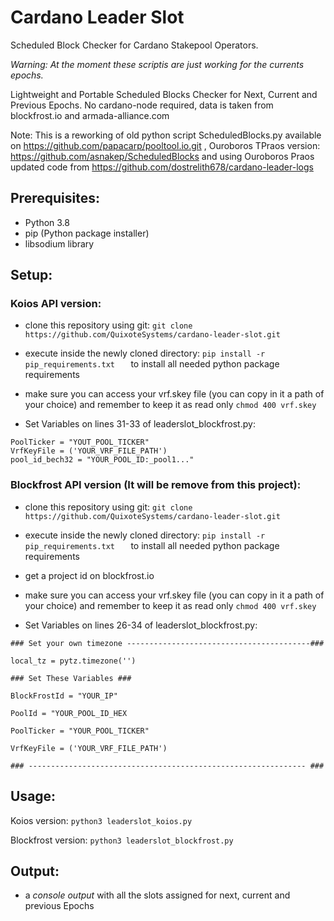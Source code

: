 # Cardano Leader Slot
Scheduled Block Checker for Cardano Stakepool Operators. 

*Warning: At the moment these scriptis are just working for the currents epochs.*

Lightweight and Portable Scheduled Blocks Checker for Next, Current and Previous Epochs.
No cardano-node required, data is taken from blockfrost.io and armada-alliance.com

Note: This is a reworking of old python script ScheduledBlocks.py 
available on https://github.com/papacarp/pooltool.io.git , Ouroboros TPraos version: https://github.com/asnakep/ScheduledBlocks and using Ouroboros Praos updated code from https://github.com/dostrelith678/cardano-leader-logs


## Prerequisites:
- Python 3.8
- pip (Python package installer)
- libsodium library

## Setup:

### Koios API version:
- clone this repository using git: ``` git clone https://github.com/QuixoteSystems/cardano-leader-slot.git ```
- execute inside the newly cloned directory: ```pip install -r pip_requirements.txt   ```  to install all needed python package requirements
- make sure you can access your vrf.skey file (you can copy in it a path of your choice) and remember to keep it as read only ``` chmod 400 vrf.skey ```

- Set Variables on lines 31-33 of leaderslot_blockfrost.py:

~~~
PoolTicker = "YOUT_POOL_TICKER"
VrfKeyFile = ('YOUR_VRF_FILE_PATH')
pool_id_bech32 = "YOUR_POOL_ID:_pool1..."
~~~


### Blockfrost API version (It will be remove from this project):
- clone this repository using git: ``` git clone https://github.com/QuixoteSystems/cardano-leader-slot.git ```
- execute inside the newly cloned directory: ```pip install -r pip_requirements.txt   ```  to install all needed python package requirements
- get a project id on blockfrost.io
- make sure you can access your vrf.skey file (you can copy in it a path of your choice) and remember to keep it as read only ``` chmod 400 vrf.skey ```

- Set Variables on lines 26-34 of leaderslot_blockfrost.py:
```
### Set your own timezone -----------------------------------------###

local_tz = pytz.timezone('')

### Set These Variables ###

BlockFrostId = "YOUR_IP"

PoolId = "YOUR_POOL_ID_HEX

PoolTicker = "YOUR_POOL_TICKER"

VrfKeyFile = ('YOUR_VRF_FILE_PATH')

### -------------------------------------------------------------- ###
```


## Usage:
Koios version:
``` python3 leaderslot_koios.py ```

Blockfrost version:
``` python3 leaderslot_blockfrost.py ```

## Output: 
- a *console output* with all the slots assigned for next, current and previous Epochs
